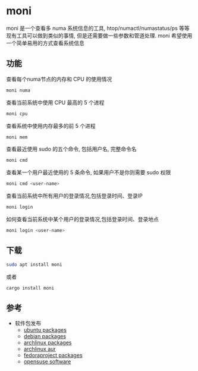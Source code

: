 # moni

moni 是一个查看多 numa 系统信息的工具, htop/numactl/numastatus/ps 等等现有工具可以做到类似的事情, 但是还需要做一些参数和管道处理. moni 希望使用一个简单易用的方式查看系统信息

## 功能

查看每个numa节点的内存和 CPU 的使用情况

```bash
moni numa
```

查看当前系统中使用 CPU 最高的 5 个进程

```bash
moni cpu
```

查看系统中使用内存最多的前 5 个进程

```bash
moni mem
```

查看最近使用 sudo 的五个命令, 包括用户名, 完整命令名

```bash
moni cmd
```

查看某一个用户最近使用的 5 条命令, 如果用户不是你则需要 sudo 权限

```bash
moni cmd <user-name>
```

查看当前系统中所有用户的登录情况,包括登录时间、登录IP

```bash
moni login
```

如何查看当前系统中某个用户的登录情况,包括登录时间、登录地点

```bash
moni login <user-name>
```

## 下载

```bash
sudo apt install moni
```

或者

```bash
cargo install moni
```

## 参考

- 软件包发布
  - [ubuntu packages](https://packages.ubuntu.com/)
  - [debian packages](https://packages.debian.org/)
  - [archlinux packages](https://archlinux.org/packages/)
  - [archlinux aur](https://aur.archlinux.org/)
  - [fedoraproject packages](https://packages.fedoraproject.org/)
  - [opensuse software](https://software.opensuse.org/search)
